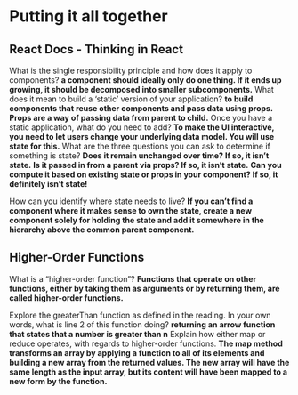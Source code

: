 # Putting it all together

## React Docs - Thinking in React

What is the single responsibility principle and how does it apply to components?
**a component should ideally only do one thing. If it ends up growing, it should be decomposed into smaller subcomponents.**
What does it mean to build a ‘static’ version of your application?
**to build components that reuse other components and pass data using props. Props are a way of passing data from parent to child.**
Once you have a static application, what do you need to add?
**To make the UI interactive, you need to let users change your underlying data model. You will use state for this.**
What are the three questions you can ask to determine if something is state?
**Does it remain unchanged over time? If so, it isn’t state.**
**Is it passed in from a parent via props? If so, it isn’t state.**
**Can you compute it based on existing state or props in your component? If so, it definitely isn’t state!**

How can you identify where state needs to live?
**If you can’t find a component where it makes sense to own the state, create a new component solely for holding the state and add it somewhere in the hierarchy above the common parent component.**

## Higher-Order Functions

What is a “higher-order function”?
**Functions that operate on other functions, either by taking them as arguments or by returning them, are called higher-order functions.**

Explore the greaterThan function as defined in the reading. In your own words, what is line 2 of this function doing?
**returning an arrow function that states that a number is greater than n**
Explain how either map or reduce operates, with regards to higher-order functions.
**The map method transforms an array by applying a function to all of its elements and building a new array from the returned values. The new array will have the same length as the input array, but its content will have been mapped to a new form by the function.**